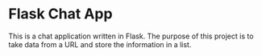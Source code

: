 # Flask Chat App

This is a chat application written in Flask. The purpose of this project is to take data from a URL and store the information in a list.


